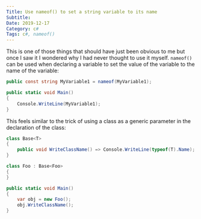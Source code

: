 ```yaml
---
Title: Use nameof() to set a string variable to its name
Subtitle: 
Date: 2019-12-17
Category: c#
Tags: c#, nameof()
---
```


This is one of those things that should have just been obvious to me
but once I saw it I wondered why I had never thought to use it myself.
`nameof()` can be used when declaring a variable to set the value of the
variable to the name of the variable:


```c#
public const string MyVariable1 = nameof(MyVariable1);

public static void Main()
{
    Console.WriteLine(MyVariable1);
}
```

<!--more-->

This feels similar to the trick of using a class as a generic parameter in the
declaration of the class:

```c#
class Base<T>
{
    public void WriteClassName() => Console.WriteLine(typeof(T).Name);
}

class Foo : Base<Foo>
{
}

public static void Main()
{
    var obj = new Foo();
    obj.WriteClassName();
}
```
